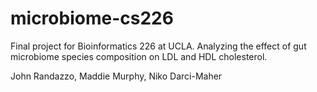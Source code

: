 # microbiome-cs226
Final project for Bioinformatics 226 at UCLA. Analyzing the effect of gut microbiome species composition on LDL and HDL cholesterol. 

John Randazzo, Maddie Murphy, Niko Darci-Maher


